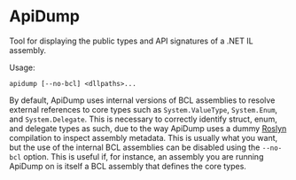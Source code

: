 # ApiDump
Tool for displaying the public types and API signatures of a .NET IL assembly.

Usage:
```
apidump [--no-bcl] <dllpaths>...
```

By default, ApiDump uses internal versions of BCL assemblies to resolve external
references to core types such as `System.ValueType`, `System.Enum`, and `System.Delegate`.
This is necessary to correctly identify struct, enum, and delegate types as such,
due to the way ApiDump uses a dummy [Roslyn](https://github.com/dotnet/roslyn)
compilation to inspect assembly metadata. This is usually what you want, but the
use of the internal BCL assemblies can be disabled using the `--no-bcl` option.
This is useful if, for instance, an assembly you are running ApiDump on is itself
a BCL assembly that defines the core types.
